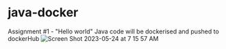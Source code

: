 # java-docker
Assignment #1 - "Hello world" Java code will be dockerised and pushed to dockerHub
![Screen Shot 2023-05-24 at 7 15 57 AM](https://github.com/ron8cr/java-docker/assets/124076577/e716f188-6460-4183-9f96-4d57d9b8f64b)
